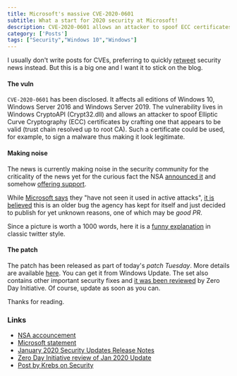 ```yaml
---
title: Microsoft's massive CVE-2020-0601
subtitle: What a start for 2020 security at Microsoft!
description: CVE-2020-0601 allows an attacker to spoof ECC certificates
category: ['Posts']
tags: ["Security","Windows 10","Windows"]
---
```


I usually don't write posts for CVEs, preferring to quickly [retweet]({{site.data.social.twitter.url}}) security news instead. But this is a big one and I want it to stick on the blog.

#### The vuln

`CVE-2020-0601` has been disclosed. It affects all editions of Windows 10, Windows Server 2016 and Windows Server 2019. The vulnerability lives in Windows CryptoAPI (Crypt32.dll) and allows an attacker to spoof Elliptic Curve Cryptography (ECC) certificates by crafting one that appears to be valid (trust chain resolved up to root CA). Such a certificate could be used, for example, to sign a malware thus making it look legitimate.

#### Making noise

The news is currently making noise in the security community for the criticality of the news yet for the curious fact the NSA [announced it](https://twitter.com/NSAGov/status/1217152211056238593) and somehow [offering support](https://twitter.com/NSAGov/status/1217196946634563584).

While [Microsoft says](https://msrc-blog.microsoft.com/2020/01/14/january-2020-security-updates-cve-2020-0601/) they "have not seen it used in active attacks", [it is](https://twitter.com/x0rz/status/1217176591765319680) [believed](https://twitter.com/0x00C651E0/status/1217167151049527296) this is an older bug the agency has kept for itself and just decided to publish for yet unknown reasons, one of which may be *good PR*.

Since a picture is worth a 1000 words, here it is a [funny explanation](https://twitter.com/kennwhite/status/1217186865016602632) in classic twitter style.

#### The patch

The patch has been released as part of today's *patch Tuesday*. More details are available [here](https://portal.msrc.microsoft.com/en-US/security-guidance/advisory/CVE-2020-0601). You can get it from Windows Update. The set also contains other important security fixes and [it was been reviewed](https://www.zerodayinitiative.com/blog/2020/1/14/the-january-2020-security-update-review) by Zero Day Initiative. Of course, update as soon as you can.

Thanks for reading.

### Links

- [NSA accouncement](https://twitter.com/NSAGov/status/1217152211056238593)
- [Microsoft statement](https://msrc-blog.microsoft.com/2020/01/14/january-2020-security-updates-cve-2020-0601/)
- [January 2020 Security Updates Release Notes](https://portal.msrc.microsoft.com/en-us/security-guidance/releasenotedetail/2020-Jan)
- [Zero Day Initiative review of Jan 2020 Update](https://www.zerodayinitiative.com/blog/2020/1/14/the-january-2020-security-update-review)
- [Post by Krebs on Security](https://krebsonsecurity.com/2020/01/cryptic-rumblings-ahead-of-first-2020-patch-tuesday/)

